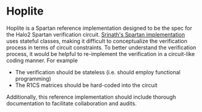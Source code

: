 # Hoplite

Hoplite is a Spartan reference implementation designed to be the spec for the Halo2 Spartan verification circuit. [Srinath's Spartan implementation](https://github.com/microsoft/Spartan) uses stateful classes, making it difficult to conceptualize the verification process in terms of circuit constraints. To better understand the verification process, it would be helpful to re-implement the verification in a circuit-like coding manner. For example

- The verification should be stateless (i.e. should employ functional programming)
- The R1CS matrices should be hard-coded into the circuit

Additionally, this reference implementation should include thorough documentation to facilitate collaboration and audits.
